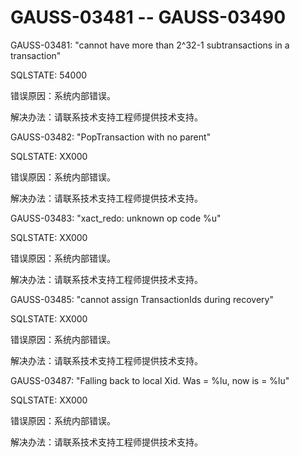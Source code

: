 # GAUSS-03481 -- GAUSS-03490

GAUSS-03481: "cannot have more than 2^32-1 subtransactions in a transaction"

SQLSTATE: 54000

错误原因：系统内部错误。

解决办法：请联系技术支持工程师提供技术支持。

GAUSS-03482: "PopTransaction with no parent"

SQLSTATE: XX000

错误原因：系统内部错误。

解决办法：请联系技术支持工程师提供技术支持。

GAUSS-03483: "xact\_redo: unknown op code %u"

SQLSTATE: XX000

错误原因：系统内部错误。

解决办法：请联系技术支持工程师提供技术支持。

GAUSS-03485: "cannot assign TransactionIds during recovery"

SQLSTATE: XX000

错误原因：系统内部错误。

解决办法：请联系技术支持工程师提供技术支持。

GAUSS-03487: "Falling back to local Xid. Was = %lu, now is = %lu"

SQLSTATE: XX000

错误原因：系统内部错误。

解决办法：请联系技术支持工程师提供技术支持。

